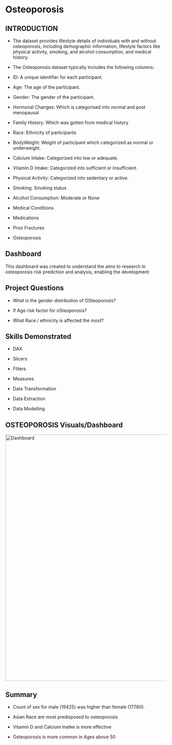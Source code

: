 # Osteoporosis
## INTRODUCTION

- The dataset provides lifestyle details of individuals with and without osteoporosis, including demographic information, lifestyle factors like physical activity, smoking, and alcohol consumption, and medical history.

- The Osteoporosis dataset typically includes the following columns:

 

- ID: A unique identifier for each participant.

 

- Age: The age of the participant.

 

- Gender: The gender of the participant.

 

- Hormonal Changes: Which is categorised into normal and  post menopausal

 

- Family History: Which was gotten from medical history

 

- Race:  Ethnicity of participants

 

- BodyWeight: Weight of participant which categorized as normal or underweight.

 

- Calcium Intake: Categorized into low or adequate.

 

- Vitamin D Intake: Categorized into sufficient or Insufficient.

 

- Physical Activity: Categorized into sedentary or active.

 

- Smoking: Smoking status

 

- Alcohol Consumption: Moderate or None

 

- Medical Conditions

 

- Medications

 

- Prior Fractures

 

- Osteoporosis

## Dashboard

This dashboard was created to understand the aims to research in osteoporosis risk prediction and analysis, enabling the development

 

## Project Questions

 

- What is the gender distribution of OSteoporosis?

- If Age risk factor for oSteoporosis?

- What  Race / ethnicity is affected the most?

 

 

## Skills Demonstrated

- DAX

- Slicers

- Filters

- Measures

- Data Transformation

- Data Extraction

- Data Modelling

 

## OSTEOPOROSIS Visuals/Dashboard


<img width="766" alt="Dashboard" src="https://github.com/Milaabo/Osteoporosis/assets/160076767/4cdf00ee-b4fd-4b8e-ac41-17b5f593461e">

 

 

## Summary

- ﻿Count of sex for male (19425) was higher than female (17760).

- Asian Race are most predisposed to osteoporosis

- Vitamin D and Calcium Inatke is more effective

- Osteoporosis is more common in Ages above 50




 

